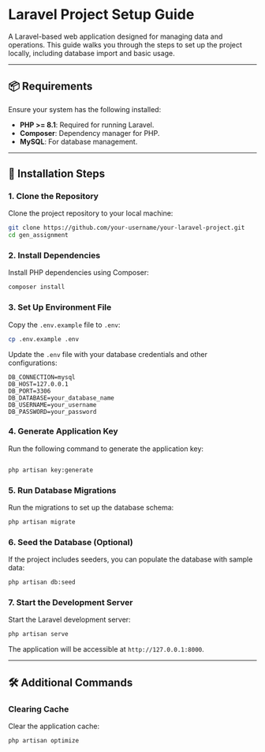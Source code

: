 # Laravel Project Setup Guide

A Laravel-based web application designed for managing data and operations. This guide walks you through the steps to set up the project locally, including database import and basic usage.

---

## 📦 Requirements

Ensure your system has the following installed:

- **PHP >= 8.1**: Required for running Laravel.
- **Composer**: Dependency manager for PHP.
- **MySQL**: For database management.
---

## 🚀 Installation Steps

### 1. Clone the Repository

Clone the project repository to your local machine:

```bash
git clone https://github.com/your-username/your-laravel-project.git
cd gen_assignment
```

### 2. Install Dependencies

Install PHP dependencies using Composer:

```bash
composer install
```

### 3. Set Up Environment File

Copy the `.env.example` file to `.env`:

```bash
cp .env.example .env
```

Update the `.env` file with your database credentials and other configurations:

```env
DB_CONNECTION=mysql
DB_HOST=127.0.0.1
DB_PORT=3306
DB_DATABASE=your_database_name
DB_USERNAME=your_username
DB_PASSWORD=your_password
```

### 4. Generate Application Key

Run the following command to generate the application key:

```bash

php artisan key:generate

```

### 5. Run Database Migrations

Run the migrations to set up the database schema:

```bash
php artisan migrate
```

### 6. Seed the Database (Optional)

If the project includes seeders, you can populate the database with sample data:

```bash
php artisan db:seed
```

### 7. Start the Development Server

Start the Laravel development server:

```bash
php artisan serve
```

The application will be accessible at `http://127.0.0.1:8000`.

---

## 🛠️ Additional Commands


### Clearing Cache

Clear the application cache:

```bash
php artisan optimize
```